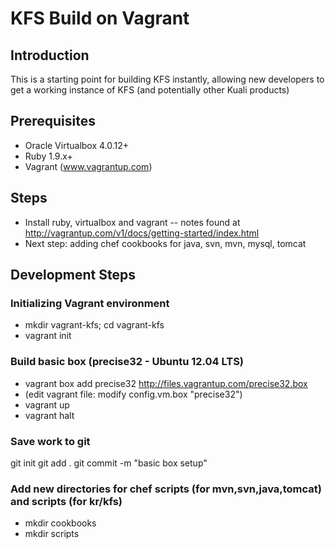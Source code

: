 KFS Build on Vagrant
====================
## Introduction
This is a starting point for building KFS instantly, allowing new developers 
to get a working instance of KFS (and potentially other Kuali products) 

## Prerequisites 
- Oracle Virtualbox 4.0.12+
- Ruby 1.9.x+
- Vagrant (www.vagrantup.com)


## Steps
- Install ruby, virtualbox and vagrant
-- notes found at http://vagrantup.com/v1/docs/getting-started/index.html
- Next step: adding chef cookbooks for java, svn, mvn, mysql, tomcat

## Development Steps

### Initializing Vagrant environment
- mkdir vagrant-kfs; cd vagrant-kfs
- vagrant init

### Build basic box (precise32 - Ubuntu 12.04 LTS)
- vagrant box add precise32 http://files.vagrantup.com/precise32.box
- (edit vagrant file: modify config.vm.box "precise32")
- vagrant up
- vagrant halt

### Save work to git

  git init
  git add .
  git commit -m "basic box setup"

### Add new directories for chef scripts (for mvn,svn,java,tomcat) and scripts (for kr/kfs)
- mkdir cookbooks
- mkdir scripts

